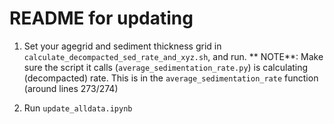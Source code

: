 # README for updating

1. Set your agegrid and sediment thickness grid in `calculate_decompacted_sed_rate_and_xyz.sh`, and run.
** NOTE**: Make sure the script it calls (`average_sedimentation_rate.py`) is calculating (decompacted) rate.
This is in the `average_sedimentation_rate` function (around lines 273/274)

2. Run `update_alldata.ipynb`